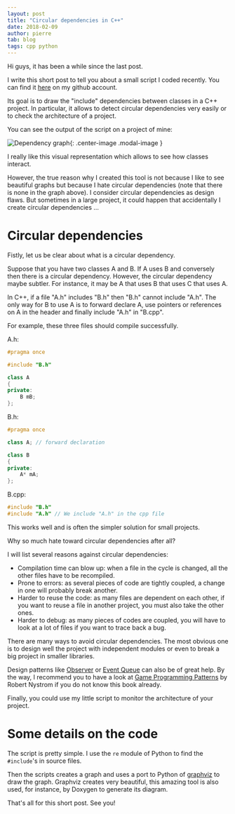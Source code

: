 ```yaml
---
layout: post
title: "Circular dependencies in C++"
date: 2018-02-09
author: pierre
tab: blog
tags: cpp python
---
```

Hi guys, it has been a while since the last post.

I write this short post to tell you about a small script I coded recently. You can find it [here](https://github.com/pvigier/dependency-graph) on my github account.

Its goal is to draw the "include" dependencies between classes in a C++ project. In particular, it allows to detect circular dependencies very easily or to check the architecture of a project.

You can see the output of the script on a project of mine:

![Dependency graph](https://github.com/pvigier/dependency-graph/raw/master/examples/example1.png){: .center-image .modal-image }

I really like this visual representation which allows to see how classes interact.

However, the true reason why I created this tool is not because I like to see beautiful graphs but because I hate circular dependencies (note that there is none in the graph above). I consider circular dependencies as design flaws. But sometimes in a large project, it could happen that accidentally I create circular dependencies ...

<!--more-->

# Circular dependencies

Fistly, let us be clear about what is a circular dependency.

Suppose that you have two classes A and B. If A uses B and conversely then there is a circular dependency. However, the circular dependency maybe subtler. For instance, it may be A that uses B that uses C that uses A.

In C++, if a file "A.h" includes "B.h" then "B.h" cannot include "A.h". The only way for B to use A is to forward declare A, use pointers or references on A in the header and finally include "A.h" in "B.cpp".

For example, these three files should compile successfully.

A.h:
```cpp
#pragma once

#include "B.h"

class A
{
private:
    B mB;
};
```

B.h:
```cpp
#pragma once

class A; // forward declaration

class B
{
private:
    A* mA;
};
```

B.cpp:
```cpp
#include "B.h"
#include "A.h" // We include "A.h" in the cpp file
```

This works well and is often the simpler solution for small projects.

Why so much hate toward circular dependencies after all?

I will list several reasons against circular dependencies:
* Compilation time can blow up: when a file in the cycle is changed, all the other files have to be recompiled.
* Prone to errors: as several pieces of code are tightly coupled, a change in one will probably break another.
* Harder to reuse the code: as many files are dependent on each other, if you want to reuse a file in another project, you must also take the other ones.
* Harder to debug: as many pieces of codes are coupled, you will have to look at a lot of files if you want to trace back a bug.

There are many ways to avoid circular dependencies. The most obvious one is to design well the project with independent modules or even to break a big project in smaller libraries.

Design patterns like [Observer](http://gameprogrammingpatterns.com/observer.html) or [Event Queue](http://gameprogrammingpatterns.com/event-queue.html) can also be of great help. By the way, I recommend you to have a look at [Game Programming Patterns](http://gameprogrammingpatterns.com/) by Robert Nystrom if you do not know this book already.

Finally, you could use my little script to monitor the architecture of your project.

# Some details on the code

The script is pretty simple. I use the `re` module of Python to find the `#include`'s in source files. 

Then the scripts creates a graph and uses a port to Python of [graphviz](https://www.graphviz.org/) to draw the graph. Graphviz creates very beautiful, this amazing tool is also used, for instance, by Doxygen to generate its diagram.

That's all for this short post. See you!
